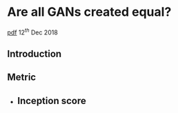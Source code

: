 
# Are all GANs created equal? 
[pdf](https://arxiv.org/pdf/1711.10337.pdf) 12$^{th}$ Dec 2018
## Introduction
## Metric
- Inception score 
	- 
<!--stackedit_data:
eyJoaXN0b3J5IjpbLTUyODgzMzQxOSw5MzIyNDUxMTksLTE1Nz
IzMDEyMjcsLTI3MTUzNjUxNl19
-->